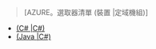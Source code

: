 > [AZURE。選取器清單 (裝置 |定域機組)]
- [(C# |C#)](../articles/iot-hub-csharp-csharp-c2d.md)
- [(Java |C#)](../articles/iot-hub-java-csharp-c2d.md)
